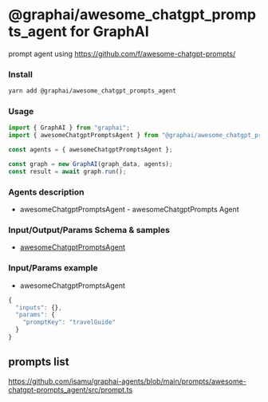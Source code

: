 
# @graphai/awesome_chatgpt_prompts_agent for GraphAI

prompt agent using https://github.com/f/awesome-chatgpt-prompts/

### Install

```sh
yarn add @graphai/awesome_chatgpt_prompts_agent
```


### Usage

```typescript
import { GraphAI } from "graphai";
import { awesomeChatgptPromptsAgent } from "@graphai/awesome_chatgpt_prompts_agent";

const agents = { awesomeChatgptPromptsAgent };

const graph = new GraphAI(graph_data, agents);
const result = await graph.run();
```

### Agents description
- awesomeChatgptPromptsAgent - awesomeChatgptPrompts Agent

### Input/Output/Params Schema & samples
 - [awesomeChatgptPromptsAgent](https://github.com/receptron/graphai-agents/blob/main/docs/agentDocs/prompt/awesomeChatgptPromptsAgent.md)

### Input/Params example
 - awesomeChatgptPromptsAgent

```typescript
{
  "inputs": {},
  "params": {
    "promptKey": "travelGuide"
  }
}
```









## prompts list

https://github.com/isamu/graphai-agents/blob/main/prompts/awesome-chatgpt-prompts_agent/src/prompt.ts

